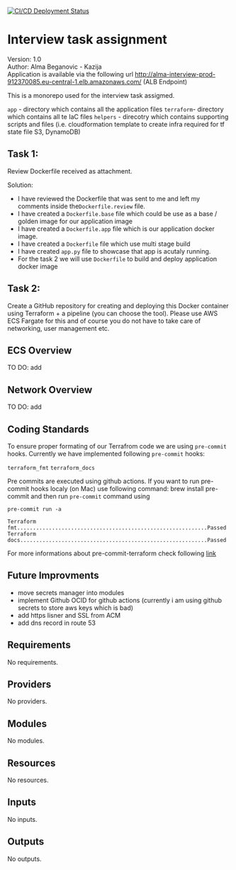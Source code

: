 [![CI/CD Deployment Status](https://github.com/abeganovic/task-interview/actions/workflows/prod-app-deployment.yaml/badge.svg)](https://github.com/abeganovic/task-interview/actions/workflows/prod-app-deployment.yaml)  

# Interview task assignment

Version: 1.0  
Author: Alma Beganovic - Kazija  
Application is available via the following url http://alma-interview-prod-912370085.eu-central-1.elb.amazonaws.com/ (ALB Endpoint)  

This is a monorepo used for the interview task assigmed.

`app` - directory which contains all the application files
`terraform`- directory which contains all te IaC files
`helpers` - direcotry which contains supporting scripts and files (i.e. cloudformation template to create infra required for tf state file S3, DynamoDB)

## Task 1:
Review Dockerfile received as attachment. 

Solution:
- I have reviewed the Dockerfile that was sent to me and left my comments inside the`Dockerfile.review` file.
- I have created a `Dockerfile.base` file which could be use as a base / golden image for our application image
- I have created a `Dockerfile.app` file which is our application docker image.
- I have created a `Dockerfile` file which use multi stage build
- I have created `app.py` file to showcase that app is acutaly running.
- For the task 2 we will use `Dockerfile` to build and deploy application docker image

## Task 2:
Create a GitHub repository for creating and deploying this Docker container using Terraform + a pipeline (you can choose the tool). Please use AWS ECS Fargate for this and of course you do not have to take care of networking, user management etc.

## ECS Overview

TO DO: add

## Network Overview
TO DO: add

## Coding Standards
To ensure proper formating of our Terrafrom code we are using `pre-commit` hooks. Currently we have implemented following `pre-commit` hooks:

`terraform_fmt` `terraform_docs`

Pre commits are executed using github actions. If you want to run pre-commit hooks localy (on Mac) use following command: brew install pre-commit and then run `pre-commit` command using

`pre-commit run -a`
```
Terraform fmt............................................................Passed
Terraform docs...........................................................Passed
```
For more informations about pre-commit-terraform check following [link](https://github.com/antonbabenko/pre-commit-terraform)

## Future Improvments
- move secrets manager into modules
- implement Github OCID for github actions (currently i am using github secrets to store aws keys which is bad)
- add https lisner and SSL from ACM
- add dns record in route 53
<!-- BEGIN_TF_DOCS -->
## Requirements

No requirements.

## Providers

No providers.

## Modules

No modules.

## Resources

No resources.

## Inputs

No inputs.

## Outputs

No outputs.
<!-- END_TF_DOCS -->
